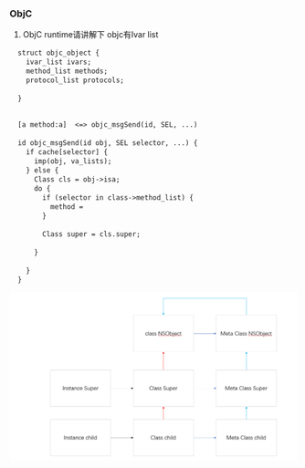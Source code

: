 ### ObjC

1. ObjC runtime请讲解下
  objc有Ivar list 
```
  struct objc_object {
    ivar_list ivars;
    method_list methods;
    protocol_list protocols;

  }
   
```

```
  [a method:a]  <=> objc_msgSend(id, SEL, ...)

  id objc_msgSend(id obj, SEL selector, ...) {
    if cache[selector] {
      imp(obj, va_lists);
    } else {
      Class cls = obj->isa;
      do {
        if (selector in class->method_list) {
          method =
        }
        
        Class super = cls.super;
        
      }
      
    }
  }

```

![ObjC metaclass](https://github.com/zhenshub/blogger/raw/main/pics/pic_objc_metaclass.png)
